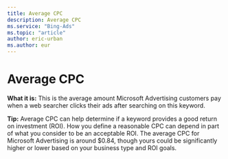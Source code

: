 ```yaml
---
title: Average CPC
description: Average CPC
ms.service: "Bing-Ads"
ms.topic: "article"
author: eric-urban
ms.author: eur
---
```


# Average CPC

**What it is:** This is the average amount Microsoft Advertising customers pay when a web searcher clicks their ads after searching on this keyword.

**Tip:** Average CPC can help  determine if a keyword provides a good return on investment (ROI). How you define a reasonable CPC can depend in part of what you consider to be an acceptable ROI. The average CPC for Microsoft Advertising is around $0.84, though yours could be significantly higher or lower based on your business type and ROI goals.


